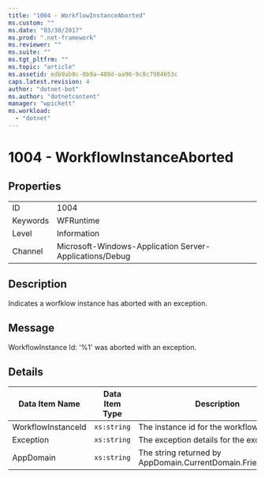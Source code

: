 ```yaml
---
title: "1004 - WorkflowInstanceAborted"
ms.custom: ""
ms.date: "03/30/2017"
ms.prod: ".net-framework"
ms.reviewer: ""
ms.suite: ""
ms.tgt_pltfrm: ""
ms.topic: "article"
ms.assetid: edb9ab8c-0b9a-488d-aa96-9c8c7984b53c
caps.latest.revision: 4
author: "dotnet-bot"
ms.author: "dotnetcontent"
manager: "wpickett"
ms.workload: 
  - "dotnet"
---
```

# 1004 - WorkflowInstanceAborted
## Properties  
  
|||  
|-|-|  
|ID|1004|  
|Keywords|WFRuntime|  
|Level|Information|  
|Channel|Microsoft-Windows-Application Server-Applications/Debug|  
  
## Description  
 Indicates a worfklow instance has aborted with an exception.  
  
## Message  
 WorkflowInstance Id: '%1' was aborted with an exception.  
  
## Details  
  
|Data Item Name|Data Item Type|Description|  
|--------------------|--------------------|-----------------|  
|WorkflowInstanceId|`xs:string`|The instance id for the workflow|  
|Exception|`xs:string`|The exception details for the exception|  
|AppDomain|`xs:string`|The string returned by AppDomain.CurrentDomain.FriendlyName.|

